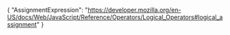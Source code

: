 {
  "AssignmentExpression": "https://developer.mozilla.org/en-US/docs/Web/JavaScript/Reference/Operators/Logical_Operators#logical_assignment"
}